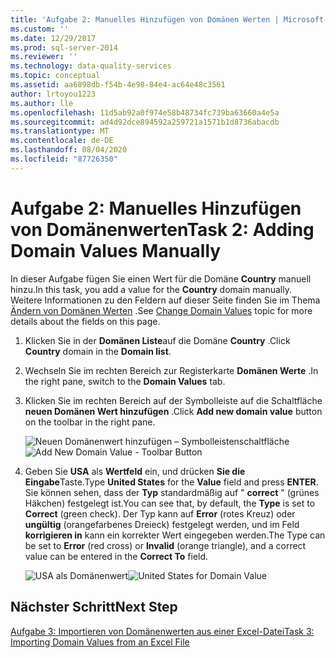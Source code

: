 ```yaml
---
title: 'Aufgabe 2: Manuelles Hinzufügen von Domänen Werten | Microsoft-Dokumentation'
ms.custom: ''
ms.date: 12/29/2017
ms.prod: sql-server-2014
ms.reviewer: ''
ms.technology: data-quality-services
ms.topic: conceptual
ms.assetid: aa6898db-f54b-4e98-84e4-ac64e48c3561
author: lrtoyou1223
ms.author: lle
ms.openlocfilehash: 11d5ab92a0f974e58b48734fc739ba63660a4e5a
ms.sourcegitcommit: ad4d92dce894592a259721a1571b1d8736abacdb
ms.translationtype: MT
ms.contentlocale: de-DE
ms.lasthandoff: 08/04/2020
ms.locfileid: "87726350"
---
```

# <a name="task-2-adding-domain-values-manually"></a><span data-ttu-id="82c8a-102">Aufgabe 2: Manuelles Hinzufügen von Domänenwerten</span><span class="sxs-lookup"><span data-stu-id="82c8a-102">Task 2: Adding Domain Values Manually</span></span>
  <span data-ttu-id="82c8a-103">In dieser Aufgabe fügen Sie einen Wert für die Domäne **Country** manuell hinzu.</span><span class="sxs-lookup"><span data-stu-id="82c8a-103">In this task, you add a value for the **Country** domain manually.</span></span> <span data-ttu-id="82c8a-104">Weitere Informationen zu den Feldern auf dieser Seite finden Sie im Thema [Ändern von Domänen Werten](https://msdn.microsoft.com/library/hh510408.aspx) .</span><span class="sxs-lookup"><span data-stu-id="82c8a-104">See [Change Domain Values](https://msdn.microsoft.com/library/hh510408.aspx) topic for more details about the fields on this page.</span></span>  
  
1.  <span data-ttu-id="82c8a-105">Klicken Sie in der **Domänen Liste**auf die Domäne **Country** .</span><span class="sxs-lookup"><span data-stu-id="82c8a-105">Click **Country** domain in the **Domain list**.</span></span>  
  
2.  <span data-ttu-id="82c8a-106">Wechseln Sie im rechten Bereich zur Registerkarte **Domänen Werte** .</span><span class="sxs-lookup"><span data-stu-id="82c8a-106">In the right pane, switch to the **Domain Values** tab.</span></span>  
  
3.  <span data-ttu-id="82c8a-107">Klicken Sie im rechten Bereich auf der Symbolleiste auf die Schaltfläche **neuen Domänen Wert hinzufügen** .</span><span class="sxs-lookup"><span data-stu-id="82c8a-107">Click **Add new domain value** button on the toolbar in the right pane.</span></span>  
  
     <span data-ttu-id="82c8a-108">![Neuen Domänenwert hinzufügen – Symbolleistenschaltfläche](../../2014/tutorials/media/et-addingdomainvaluesmanually-01.jpg "Neuen Domänenwert hinzufügen – Symbolleistenschaltfläche")</span><span class="sxs-lookup"><span data-stu-id="82c8a-108">![Add New Domain Value - Toolbar Button](../../2014/tutorials/media/et-addingdomainvaluesmanually-01.jpg "Add New Domain Value - Toolbar Button")</span></span>  
  
4.  <span data-ttu-id="82c8a-109">Geben Sie **USA** als **Wertfeld** ein, und drücken **Sie die Eingabe**Taste.</span><span class="sxs-lookup"><span data-stu-id="82c8a-109">Type **United States** for the **Value** field and press **ENTER**.</span></span> <span data-ttu-id="82c8a-110">Sie können sehen, dass der **Typ** standardmäßig auf " **correct** " (grünes Häkchen) festgelegt ist.</span><span class="sxs-lookup"><span data-stu-id="82c8a-110">You can see that, by default, the **Type** is set to **Correct** (green check).</span></span> <span data-ttu-id="82c8a-111">Der Typ kann auf **Error** (rotes Kreuz) oder **ungültig** (orangefarbenes Dreieck) festgelegt werden, und im Feld **korrigieren in** kann ein korrekter Wert eingegeben werden.</span><span class="sxs-lookup"><span data-stu-id="82c8a-111">The Type can be set to **Error** (red cross) or **Invalid** (orange triangle), and a correct value can be entered in the **Correct To** field.</span></span>  
  
     <span data-ttu-id="82c8a-112">![USA als Domänenwert](../../2014/tutorials/media/et-addingdomainvaluesmanually-02.jpg "USA als Domänenwert")</span><span class="sxs-lookup"><span data-stu-id="82c8a-112">![United States for Domain Value](../../2014/tutorials/media/et-addingdomainvaluesmanually-02.jpg "United States for Domain Value")</span></span>  
  
## <a name="next-step"></a><span data-ttu-id="82c8a-113">Nächster Schritt</span><span class="sxs-lookup"><span data-stu-id="82c8a-113">Next Step</span></span>  
 [<span data-ttu-id="82c8a-114">Aufgabe 3: Importieren von Domänenwerten aus einer Excel-Datei</span><span class="sxs-lookup"><span data-stu-id="82c8a-114">Task 3: Importing Domain Values from an Excel File</span></span>](../../2014/tutorials/task-3-importing-domain-values-from-an-excel-file.md)  
  
  
